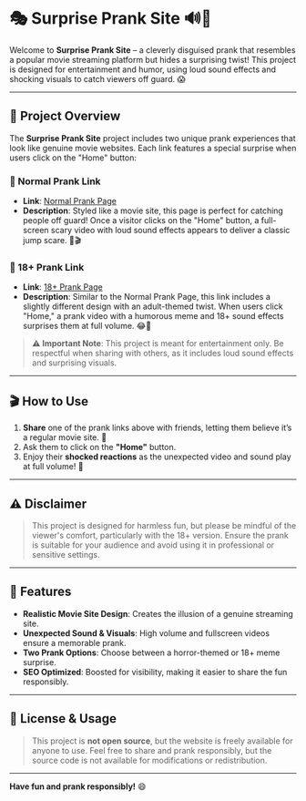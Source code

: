 # 🎭 Surprise Prank Site 🔊👻

Welcome to **Surprise Prank Site** – a cleverly disguised prank that resembles a popular movie streaming platform but hides a surprising twist! This project is designed for entertainment and humor, using loud sound effects and shocking visuals to catch viewers off guard. 😱

---

## 📜 Project Overview

The **Surprise Prank Site** project includes two unique prank experiences that look like genuine movie websites. Each link features a special surprise when users click on the "Home" button:

### 🔗 Normal Prank Link
- **Link**: [Normal Prank Page](https://sujon0xff.github.io/newflix/)
- **Description**: Styled like a movie site, this page is perfect for catching people off guard! Once a visitor clicks on the "Home" button, a full-screen scary video with loud sound effects appears to deliver a classic jump scare. 👻🎬

### 🔗 18+ Prank Link
- **Link**: [18+ Prank Page](https://sujon0xff.github.io/newflix/adult.html)
- **Description**: Similar to the Normal Prank Page, this link includes a slightly different design with an adult-themed twist. When users click "Home," a prank video with a humorous meme and 18+ sound effects surprises them at full volume. 😂🔞

> **⚠️ Important Note**: This project is meant for entertainment only. Be respectful when sharing with others, as it includes loud sound effects and surprising visuals.

---

## 🎬 How to Use

1. **Share** one of the prank links above with friends, letting them believe it’s a regular movie site. 🎥
2. Ask them to click on the **"Home"** button.
3. Enjoy their **shocked reactions** as the unexpected video and sound play at full volume! 🤯

---

## ⚠️ Disclaimer

> This project is designed for harmless fun, but please be mindful of the viewer's comfort, particularly with the 18+ version. Ensure the prank is suitable for your audience and avoid using it in professional or sensitive settings.

---

## 🎨 Features

- **Realistic Movie Site Design**: Creates the illusion of a genuine streaming site.
- **Unexpected Sound & Visuals**: High volume and fullscreen videos ensure a memorable prank.
- **Two Prank Options**: Choose between a horror-themed or 18+ meme surprise.
- **SEO Optimized**: Boosted for visibility, making it easier to share the fun responsibly.

---

## 📄 License & Usage

> This project is **not open source**, but the website is freely available for anyone to use. Feel free to share and prank responsibly, but the source code is not available for modifications or redistribution.

---

**Have fun and prank responsibly!** 😄

